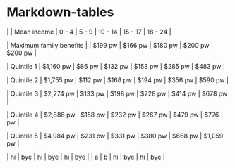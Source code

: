 # Markdown-tables

|                         | Mean income | 0 - 4   | 5 - 9   | 10 - 14 | 15 - 17 | 18 - 24   |

| Maximum family benefits |             | $199 pw | $166 pw | $180 pw | $200 pw | $200 pw   |

| Quintile 1              | $1,160 pw   | $86 pw  | $132 pw | $153 pw | $285 pw | $483 pw   |

| Quintile 2              | $1,755 pw   | $112 pw | $168 pw | $194 pw | $356 pw | $590 pw   |

| Quintile 3              | $2,274 pw   | $133 pw | $198 pw | $228 pw | $414 pw | $678 pw   |

| Quintile 4              | $2,886 pw   | $158 pw | $232 pw | $267 pw | $479 pw | $776 pw   |

| Quintile 5              | $4,984 pw   | $231 pw | $331 pw | $380 pw | $668 pw | $1,059 pw |









| hi | bye | hi | bye | hi | bye |
| a  | b   | hi | bye | hi | bye |
